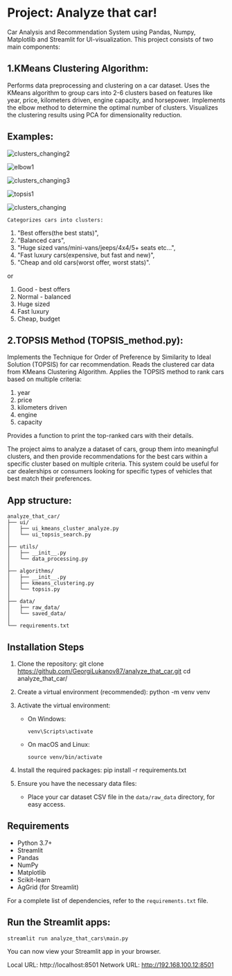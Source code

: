 # Project: Analyze that car!

Car Analysis and Recommendation System using Pandas, Numpy, Matplotlib and Streamlit for UI-visualization.
This project consists of two main components:

## 1.KMeans Clustering Algorithm:

Performs data preprocessing and clustering on a car dataset.
Uses the KMeans algorithm to group cars into 2-6 clusters based on
features like year, price, kilometers driven, engine capacity, and horsepower.
Implements the elbow method to determine the optimal number of clusters.
Visualizes the clustering results using PCA for dimensionality reduction.

## Examples:
![clusters_changing2](https://github.com/user-attachments/assets/1dd2e0f8-d451-4a6b-8a20-1a6f9b647579)

![elbow1](https://github.com/user-attachments/assets/28990845-e789-4ff3-8e2e-7567e9c94bb0)

![clusters_changing3](https://github.com/user-attachments/assets/2e12fd85-c408-48d0-83aa-db85f863fd9c)


![topsis1](https://github.com/user-attachments/assets/2337f7c6-82d7-4f3c-b015-e3b66580fae5)

![clusters_changing](https://github.com/user-attachments/assets/286e45a7-c795-4ec6-b996-86e27afecdc5)





    Categorizes cars into clusters:

1. "Best offers(the best stats)",
2. "Balanced cars",
3. "Huge sized vans/mini-vans/jeeps/4x4/5+ seats etc...",
4. "Fast luxury cars(expensive, but fast and new)",
5. "Cheap and old cars(worst offer, worst stats)".

or

1. Good - best offers
2. Normal - balanced
3. Huge sized
4. Fast luxury
5. Cheap, budget

## 2.TOPSIS Method (TOPSIS_method.py):

Implements the Technique for Order of Preference by Similarity to Ideal Solution (TOPSIS) for car recommendation.
Reads the clustered car data from KMeans Clustering Algorithm.
Applies the TOPSIS method to rank cars based on multiple criteria:

1. year
2. price
3. kilometers driven
4. engine
5. capacity

Provides a function to print the top-ranked cars with their details.

The project aims to analyze a dataset of cars, group them into meaningful clusters,
and then provide recommendations for
the best cars within a specific cluster based on multiple criteria.
This system could be useful for car dealerships or consumers
looking for specific types of vehicles that best match their preferences.

## App structure:

    analyze_that_car/
    ├── ui/
    │   ├── ui_kmeans_cluster_analyze.py
    │   └── ui_topsis_search.py
    │
    ├── utils/
    │   ├── __init__.py
    │   └── data_processing.py
    │
    ├── algorithms/
    │   ├── __init__.py
    │   ├── kmeans_clustering.py
    │   └── topsis.py
    │
    ├── data/
    │   ├── raw_data/
    │   └── saved_data/
    │
    └── requirements.txt

## Installation Steps

1. Clone the repository:
   git clone https://github.com/GeorgiLukanov87/analyze_that_car.git
   cd analyze_that_car/

2. Create a virtual environment (recommended):
   python -m venv venv

3. Activate the virtual environment:
    - On Windows:
      ```
      venv\Scripts\activate
      ```
    - On macOS and Linux:
      ```
      source venv/bin/activate
      ```

4. Install the required packages:
   pip install -r requirements.txt

5. Ensure you have the necessary data files:
    - Place your car dataset CSV file in the `data/raw_data` directory, for easy access.

## Requirements

- Python 3.7+
- Streamlit
- Pandas
- NumPy
- Matplotlib
- Scikit-learn
- AgGrid (for Streamlit)

For a complete list of dependencies, refer to the `requirements.txt` file.

## Run the Streamlit apps:

    streamlit run analyze_that_cars\main.py

You can now view your Streamlit app in your browser.

Local URL: http://localhost:8501
Network URL: http://192.168.100.12:8501

